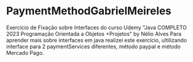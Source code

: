 # PaymentMethodGabrielMeireles

Exercício de Fixação sobre Interfaces do curso Udemy "Java COMPLETO 2023 Programação Orientada a Objetos +Projetos" by Nélio Alves
Para aprender mais sobre interfaces em java realizei este exercício,
ultilizando interface para 2 paymentServices diferentes, método paypal e método Mercado Pago.
